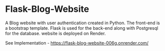 # Flask-Blog-Website
A Blog website with user authentication created in Python. The front-end is a bootstrap template. Flask is used for the back-end along with Postgresql for the database.
website is deployed on Render.


See Implementation - 
https://flask-blog-website-006g.onrender.com/
